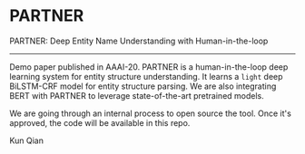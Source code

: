 # PARTNER
PARTNER: Deep Entity Name Understanding with Human-in-the-loop

---

Demo paper published in AAAI-20. PARTNER is a human-in-the-loop deep learning system for entity structure understanding. It learns a `light` deep BiLSTM-CRF model for entity structure parsing. We are also integrating BERT with PARTNER to leverage state-of-the-art pretrained models. 

We are going through an internal process to open source the tool. Once it's approved, the code will be available in this repo. 

Kun Qian
